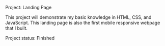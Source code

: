 Project: Landing Page

This project will demonstrate my basic knowledge in HTML, CSS, and JavaScript. This landing page is also the first mobile responsive webpage that I built.

Project status: Finished
